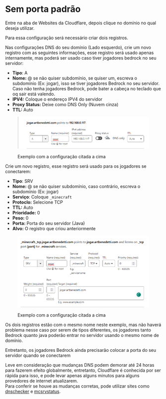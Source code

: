 # Sem porta padrão

Entre na aba de Websites da Cloudflare, depois clique no domínio no qual deseja utilizar.

Para essa configuração será necessário criar dois registros.

Nas configurações DNS do seu domínio (Lado esquerdo), crie um novo registro com as seguintes informações, esse registro será usado apenas internamente, mas poderá ser usado caso tiver jogadores bedrock no seu servidor:

* **Tipo**: A
* **Nome:** @ se não quiser subdomínio, se quiser um, escreva o subdomínio (Ex: jogar), isso se tiver jogadores Bedrock no seu servidor. Caso não tenha jogadores Bedrock, pode bater a cabeça no teclado que oq sair está valendo.
* **IPV4:** Coloque o endereço IPV4 do servidor
* **Proxy Status:** Deixe como DNS Only (Nuvem cinza)
* **TTL:** Auto

<figure><img src="../../../../.gitbook/assets/image (2) (1).png" alt=""><figcaption><p>Exemplo com a configuração citada a cima</p></figcaption></figure>

Crie um novo registro, esse registro será usado para os jogadores se conectarem:

* **Tipo**: SRV
* **Nome:** @ se não quiser subdomínio, caso contrário, escreva o subdomínio (Ex: jogar)
* **Serviço**: Coloque `_minecraft`
* **Protoclo:** Selecione TCP
* **TTL:** Auto
* **Prioridade:** 0
* **Peso:** 0
* **Porta:** Porta do seu servidor (Java)
* **Alvo:** O registro que criou anteriormente

<figure><img src="../../../../.gitbook/assets/image (1) (1).png" alt=""><figcaption><p>Exemplo com a configuração citada a cima</p></figcaption></figure>

Os dois registros estão com o mesmo nome neste exemplo, mas não haverá problema nesse caso por serem de tipos diferentes, os jogadores tanto Bedrock quanto java poderão entrar no servidor usando o mesmo nome de domínio.

Entretanto, os jogadores Bedrock ainda precisarão colocar a porta do seu servidor quando se conectarem

Leve em consideração que mudanças DNS podem demorar até 24 horas para fazerem efeito globalmente, entretanto, Cloudflare é conhecida por ser rápida para isso, e pode levar apenas alguns minutos para alguns provedores de internet atualizarem.\
Para conferir se houve as mudanças corretas, pode utilizar sites como [dnschecker](https://dnschecker.org/) e [mcsrvstatus](https://mcsrvstat.us/).
